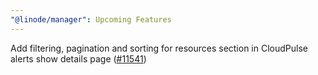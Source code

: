 ```yaml
---
"@linode/manager": Upcoming Features
---
```


Add filtering, pagination and sorting for resources section in CloudPulse alerts show details page ([#11541](https://github.com/linode/manager/pull/11541))
